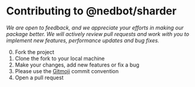 # Contributing to @nedbot/sharder

_We are open to feedback, and we appreciate your efforts in making our package better. We will actively review pull requests and work with you to implement new features, performance updates and bug fixes._

0. Fork the project
1. Clone the fork to your local machine
2. Make your changes, add new features or fix a bug
3. Please use the [Gitmoji](https://gitmoji.dev/) commit convention
4. Open a pull request
